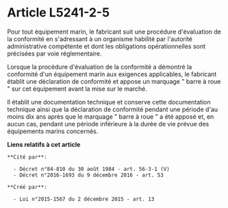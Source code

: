 # Article L5241-2-5

Pour tout équipement marin, le fabricant suit une procédure d'évaluation de la conformité en s'adressant à un organisme
habilité par l'autorité administrative compétente et dont les obligations opérationnelles sont précisées par voie
réglementaire. 

Lorsque la procédure d'évaluation de la conformité a démontré la conformité d'un équipement marin aux exigences applicables,
le fabricant établit une déclaration de conformité et appose un marquage " barre à roue " sur cet équipement avant la mise
sur le marché. 

Il établit une documentation technique et conserve cette documentation technique ainsi que la déclaration de conformité
pendant une période d'au moins dix ans après que le marquage " barre à roue " a été apposé et, en aucun cas, pendant une
période inférieure à la durée de vie prévue des équipements marins concernés.

**Liens relatifs à cet article**

	**Cité par**:

	  - Décret n°84-810 du 30 août 1984 - art. 56-3-1 (V)
	  - Décret n°2016-1693 du 9 décembre 2016 - art. 53

	**Créé par**:

	  - Loi n°2015-1567 du 2 décembre 2015 - art. 13
